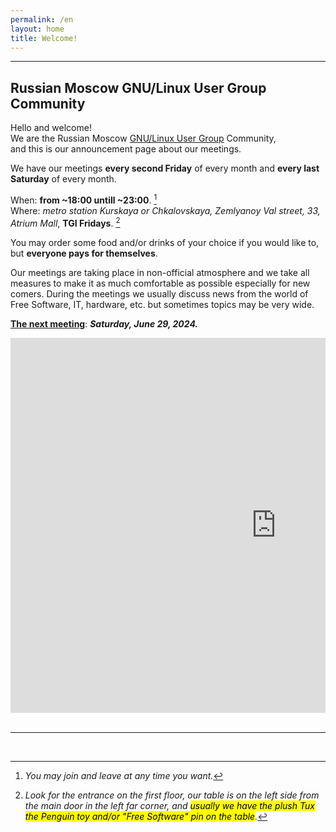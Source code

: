 ```yaml
---
permalink: /en
layout: home
title: Welcome!
---
```



---


## Russian Moscow GNU/Linux User Group Community

Hello and welcome!  
We are the Russian Moscow [GNU/Linux User Group](https://en.wikipedia.org/wiki/Linux_user_group) Community,  
and this is our announcement page about our meetings.

We have our meetings **every second Friday** of every month and **every last Saturday** of every month.  

When: **from ~18:00 untill ~23:00**. [^time]  
Where: _metro station Kurskaya or Chkalovskaya, Zemlyanoy Val street, 33, Atrium Mall_, **TGI Fridays**. [^place]  

You may order some food and/or drinks of your choice if you would like to, but **everyone pays for themselves**.  

Our meetings are taking place in non-official atmosphere and we take all measures to make it as much comfortable
as possible especially for new comers. During the meetings we usually discuss news from the world of Free Software,
IT, hardware, etc. but sometimes topics may be very wide.

<u><b>The next meeting</b></u>: _**Saturday, June 29, 2024.**_

<!-- replacing google maps... -->
<!--<iframe src="https://www.google.com/maps/embed?pb=!1m18!1m12!1m3!1d1122.5381957930645!2d37.65743564017482!3d55.75717677415064!2m3!1f0!2f0!3f0!3m2!1i1024!2i768!4f13.1!3m3!1m2!1s0x43c112eb5cd0cb69%3A0xdd8ae470ee73eecf!2sFridays!5e0!3m2!1sru!2sru!4v1717813828366!5m2!1sru!2sru" width="800" height="500" style="border:0;" allowfullscreen="" loading="lazy" referrerpolicy="no-referrer-when-downgrade"></iframe>-->

<!-- ... by yandex maps because the largest multibillion transnational IT corporation cannot into scaling (!)... on **ANDROID** (!!) ... in ***CHROME*** (!!!) -->

<div style="position:relative;overflow:hidden;margin-left:auto;margin-right:auto;display:block;text-align:center;"><a href="https://yandex.ru/maps/213/moscow/?utm_medium=mapframe&utm_source=maps&lang=en_US" style="color:#eee;font-size:12px;position:absolute;top:0px;">Москва</a><a href="https://yandex.ru/maps/213/moscow/?indoorLevel=1&ll=37.661279%2C55.757337&utm_medium=mapframe&utm_source=maps&z=17&lang=en_US" style="color:#eee;font-size:12px;position:absolute;top:14px;">Москва — Яндекс Карты</a><iframe src="https://yandex.ru/map-widget/v1/?indoorLevel=1&ll=37.661279%2C55.757337&z=17&lang=en_US" width="850" height="600" frameborder="0" allowfullscreen="true" style="position:relative;"></iframe></div>

<br/>

---

<br/>

[^time]: _You may join and leave at any time you want._
[^place]: _Look for the entrance on the first floor, our table is on the left side from the main door in the left far corner, and <mark>usually we have the plush Tux the Penguin toy and/or "Free Software" pin on the table</mark>._

